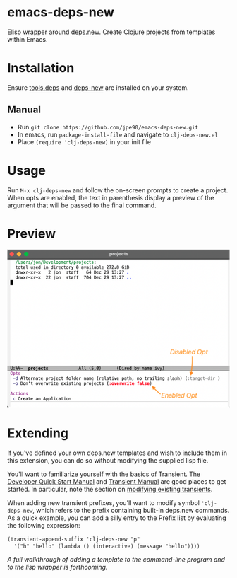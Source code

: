 # emacs-deps-new

Elisp wrapper around [deps.new](https://github.com/seancorfield/deps-new). Create Clojure projects from templates within Emacs.

# Installation

Ensure [tools.deps](https://github.com/clojure/tools.deps.alpha) and [deps-new](https://github.com/seancorfield/deps-new) are installed on your system.

## Manual

- Run `git clone https://github.com/jpe90/emacs-deps-new.git`
- In emacs, run `package-install-file` and navigate to `clj-deps-new.el`
- Place `(require 'clj-deps-new)` in your init file


# Usage

Run `M-x clj-deps-new` and follow the on-screen prompts to create a project. 
When opts are enabled, the text in parenthesis display a preview of the argument that will be passed to the final command.


# Preview

![emacs-deps-new](screenshot.png)


# Extending

If you've defined your own deps.new templates and wish to include them in this extension, you can do so without modifying the supplied lisp file.

You'll want to familiarize yourself with the basics of Transient. The [Developer Quick Start Manual](https://github.com/magit/transient/wiki/Developer-Quick-Start-Guide) and [Transient Manual](https://magit.vc/manual/transient.html#Defining-New-Commands) are good places to get started. In particular, note the section on [modifying existing transients](https://magit.vc/manual/transient.html#Modifying-Existing-Transients). 

When adding new transient prefixes, you'll want to modify symbol `'clj-deps-new`, which refers to the prefix containing built-in deps.new commands. As a quick example, you can add a silly entry to the Prefix list by evaluating the following expression: 
```
(transient-append-suffix 'clj-deps-new "p"
  '("h" "hello" (lambda () (interactive) (message "hello"))))
```

*A full walkthrough of adding a template to the command-line program and to the lisp wrapper is forthcoming.*
